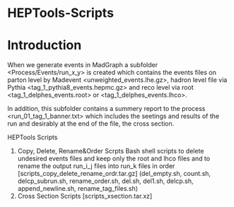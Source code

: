 # HEPTools-Scripts
# Introduction
When we generate events in MadGraph a subfolder <Process/Events/run_x_y> is created which contains the events files on parton level by Madevent <unweighted_events.lhe.gz>, hadron level file via Pythia <tag_1_pythia8_events.hepmc.gz> and reco level via root <tag_1_delphes_events.root> or <tag_1_delphes_events.lhco>. 

In addition, this subfolder contains a summery report to the process <run_01_tag_1_banner.txt> which includes the seetings and results of the run and desirably at the end of the file, the cross section.

HEPTools Scripts

1. Copy, Delete, Rename&Order Scrpts
   Bash shell scripts to delete undesired events files and keep only the root and lhco files and to rename the output run_i_j files into run_k files in order
   [scripts_copy_delete_rename_ordr.tar.gz]
   (del_empty.sh, count.sh, delcp_subrun.sh, rename_order.sh, del.sh, del1.sh, delcp.sh, append_newline.sh, rename_tag_files.sh)
3. Cross Section Scripts
   [scripts_xsection.tar.xz]
